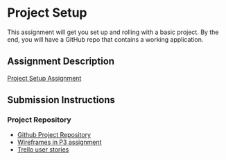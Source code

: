 # Project Setup
This assignment will get you set up and rolling with a basic project. By the end, you will have a GitHub repo that contains a working application.

## Assignment Description
[Project Setup Assignment](https://education.launchcode.org/liftoff/modules/assignments/project-setup)

## Submission Instructions

### Project Repository
* [Github Project Repository](https://github.com/May-W/liftoff-capstone)
* [Wireframes in P3 assignment](https://github.com/May-W/liftoff-assignments/tree/master/P3-Project_Planning)
* [Trello user stories](https://trello.com/b/mfxUkTBL/liftoff-project)